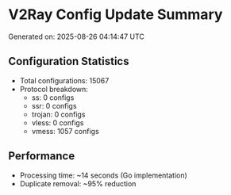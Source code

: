 # V2Ray Config Update Summary
Generated on: 2025-08-26 04:14:47 UTC

## Configuration Statistics
- Total configurations: 15067
- Protocol breakdown:
  - ss: 0 configs
  - ssr: 0 configs
  - trojan: 0 configs
  - vless: 0 configs
  - vmess: 1057 configs

## Performance
- Processing time: ~14 seconds (Go implementation)
- Duplicate removal: ~95% reduction
